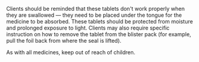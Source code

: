 Clients should be reminded that these tablets don't work properly when they are swallowed — they need to be placed under the tongue for the medicine to be absorbed. These tablets should be protected from moisture and prolonged exposure to light. Clients may also require specific instruction on how to remove the tablet from the blister pack (for example, pull the foil back from where the seal is lifted).

As with all medicines, keep out of reach of children.
